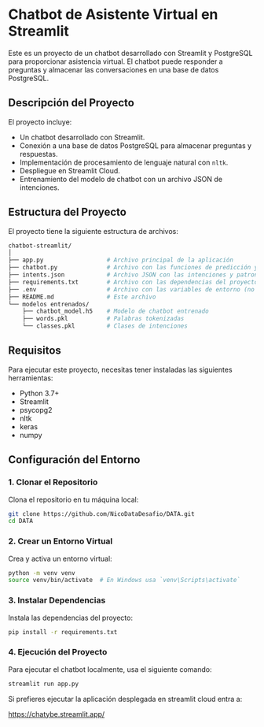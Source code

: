 # Chatbot de Asistente Virtual en Streamlit

Este es un proyecto de un chatbot desarrollado con Streamlit y PostgreSQL para proporcionar asistencia virtual. El chatbot puede responder a preguntas y almacenar las conversaciones en una base de datos PostgreSQL.

## Descripción del Proyecto

El proyecto incluye:

- Un chatbot desarrollado con Streamlit.
- Conexión a una base de datos PostgreSQL para almacenar preguntas y respuestas.
- Implementación de procesamiento de lenguaje natural con `nltk`.
- Despliegue en Streamlit Cloud.
- Entrenamiento del modelo de chatbot con un archivo JSON de intenciones.

## Estructura del Proyecto

El proyecto tiene la siguiente estructura de archivos:

```bash
chatbot-streamlit/
│
├── app.py                  # Archivo principal de la aplicación
├── chatbot.py              # Archivo con las funciones de predicción y respuesta
├── intents.json            # Archivo JSON con las intenciones y patrones
├── requirements.txt        # Archivo con las dependencias del proyecto
├── .env                    # Archivo con las variables de entorno (no se sube a GitHub)
├── README.md               # Este archivo
└── modelos entrenados/
    ├── chatbot_model.h5    # Modelo de chatbot entrenado
    ├── words.pkl           # Palabras tokenizadas
    └── classes.pkl         # Clases de intenciones
```


## Requisitos

Para ejecutar este proyecto, necesitas tener instaladas las siguientes herramientas:

- Python 3.7+
- Streamlit
- psycopg2
- nltk
- keras
- numpy

## Configuración del Entorno

### 1. Clonar el Repositorio

Clona el repositorio en tu máquina local:

```bash
git clone https://github.com/NicoDataDesafio/DATA.git
cd DATA
```

### 2. Crear un Entorno Virtual

Crea y activa un entorno virtual:

```bash
python -m venv venv
source venv/bin/activate  # En Windows usa `venv\Scripts\activate`
```

### 3. Instalar Dependencias

Instala las dependencias del proyecto:

```bash
pip install -r requirements.txt
```

### 4. Ejecución del Proyecto

Para ejecutar el chatbot localmente, usa el siguiente comando:

```bash
streamlit run app.py
```

Si prefieres ejecutar la aplicación desplegada en streamlit cloud entra a:

https://chatybe.streamlit.app/